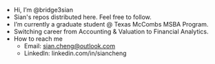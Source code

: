 - Hi, I’m @bridge3sian
- Sian's repos distributed here. Feel free to follow.
- I’m currently a graduate student @ Texas McCombs MSBA Program.
- Switching career from Accounting & Valuation to Financial Analytics.
- How to reach me
  - Email: sian.cheng@outlook.com
  - LinkedIn: linkedin.com/in/siancheng
